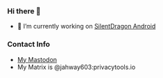 ### Hi there 👋

- 🔭 I’m currently working on [SilentDragon Android](https://github.com/jahway603/SilentDragonAndroid)

### Contact Info

- [My Mastodon](https://social.linux.pizza/@jahway603)
- My Matrix is @jahway603:privacytools.io

<!--
**jahway603/jahway603** is a ✨ _special_ ✨ repository because its `README.md` (this file) appears on your GitHub profile.

Here are some ideas to get you started:

- 🔭 I’m currently working on ...
- 🌱 I’m currently learning ...
- 👯 I’m looking to collaborate on ...
- 🤔 I’m looking for help with ...
- 💬 Ask me about ...
- 📫 How to reach me: ...
- 😄 Pronouns: ...
- ⚡ Fun fact: ...
-->
